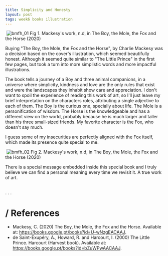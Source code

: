 ```yaml
---
title: Simplicity and Honesty
layout: post
tags: week6 books illustration
---
```


<image>
    <img src="{{ 'assets/img/bmfh_01.png' | relative_url }}" alt="bmfh_01" class="images100"/>
    <label class="imgLabel">Fig 1. Mackesy's work, n.d, in The Boy, the Mole, the Fox and the Horse (2020)</label>
</image><br />

Buying "The Boy, the Mole, the Fox and the Horse", by Charlie Mackesy was a decision based on the cover's illustration, which seemed beautifully honest. Although it seemed quite similar to "The Little Prince" in the first few pages, but took a turn into more simplistic words and more impactful illustrations.

The book tells a journey of a Boy and three animal companions, in a universe where simplicity, kindness and love are the only rules that exist and were the landscapes they inhabit show care and appreciation. I don't want to spoil the experience of reading this work of art, so I'll just leave my brief interpretation on the characters roles, attributing a single adjective to each of them. The Boy is the curious one, specially about life. The Mole is a personification of wisdom. The Horse is the knowledgeable and has a different view on the world, probably because he is much larger and taller than his three small-sized friends. My favorite character is the Fox, who doesn't say much.

I guess some of my insecurities are perfectly aligned with the Fox itself, which made its presence quite special to me.

<image>
    <img src="{{ 'assets/img/bmfh_02.png' | relative_url }}" alt="bmfh_02" class="images100"/>
    <label class="imgLabel">Fig 2. Mackesy's work, n.d, in The Boy, the Mole, the Fox and the Horse (2020)</label>
</image><br />

There is a special message embedded inside this special book and I truly believe we can find a personal meaning every time we revisit it. A true work of art.

<br />
<label class="imgLabel">.</label>
<label class="imgLabel">.</label>
<label class="imgLabel">.</label>

# / References

* Mackesy, C. (2020) The Boy, the Mole, the Fox and the Horse. Available at: https://books.google.pt/books?id=U-wNzgEACAAJ.
* de Saint-Exupéry, A., Howard, R. and Harcourt, I. (2000) The Little Prince. Harcourt (Harvest book). Available at: https://books.google.pt/books?id=bZuWPwAACAAJ.
